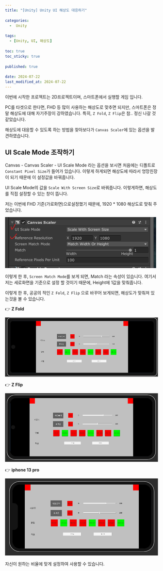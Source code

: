 ```yaml
---
title: "[Unity] Unity UI 해상도 대응하기"

categories:
  -  Unity
  
tags:
  - [Unity, UI, 해상도]

toc: true
toc_sticky: true

published: true

date: 2024-07-22
last_modified_at: 2024-07-22
---
```


이번에 시작한 프로젝트는 2D프로젝트이며, 스마트폰에서 실행할 게임 입니다.

PC를 타겟으로 한다면, FHD 등 많이 사용하는 해상도로 맞추면 되지만, 스마트폰은 정말 해상도에 대해 자기주장이 강하였습니다. 특히, `Z Fold`, `Z Flip`은 참.. 정신 나갈 것 같았습니다.

해상도에 대응할 수 있도록 하는 방법을 찾아보다가 `Canvas Scaler`에 있는 옵션을 발견하였습니다.

## UI Scale Mode 조작하기

Canvas - Canvas Scaler - UI Scale Mode 라는 옵션을 보시면 처음에는 디폴트로 `Constant Pixel Size`가 들어가 있습니다. 이렇게 하게되면 해상도에 따라서 엉망친장이 되기 때문에 이 설정값을 바꿔줍니다.

UI Scale Mode의 값을 `Scale With Screen Size`로 바꿔줍니다. 이렇게하면, 해상도를 직접 설정할 수 있는 창이 뜹니다.

저는 이번에 FHD 기준(가로화면)으로설정했기 때문에, 1920 * 1080 해상도로 맞춰 주었습니다.

![Canvas Scaler](/images/Pasted%20image%2020240722155508.png)

이렇게 한 후, `Screen Match Mode`를 보게 되면, Match 라는 속성이 있습니다. 여기서 저는 세로화면을 기준으로 설정 할 것이기 때문에, Height에 1값을 맞춰줍니다.

이렇게 한 후, 공공의 적인 `Z Fold`, `Z Flip` 으로 바꾸어 보게되면, 해상도가 맞춰져 있는것을 볼 수 있습니다. 

👉 **Z Fold**

![](/images/Pasted%20image%2020240722155714.png)

👉 **Z Flip**

![](/images/Pasted%20image%2020240722155727.png)

👉 **iphone 13 pro**

![](/images/Pasted%20image%2020240722155750.png)

자신이 원하는 비율에 맞게 설정하여 사용할 수 있습니다.